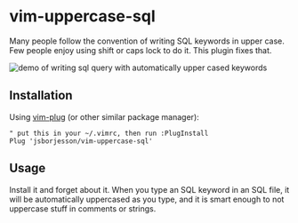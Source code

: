 # vim-uppercase-sql

Many people follow the convention of writing SQL keywords in upper case. Few
people enjoy using shift or caps lock to do it. This plugin fixes that.

![demo of writing sql query with automatically upper cased keywords](demo.gif)

## Installation

Using [vim-plug](https://github.com/junegunn/vim-plug) (or other similar package manager):

```vim
" put this in your ~/.vimrc, then run :PlugInstall
Plug 'jsborjesson/vim-uppercase-sql'
```

## Usage

Install it and forget about it. When you type an SQL keyword in an SQL file, it
will be automatically uppercased as you type, and it is smart enough to not
uppercase stuff in comments or strings.

<!-- vim: set ft=markdown: -->